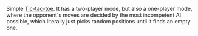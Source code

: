 Simple [Tic-tac-toe](https://en.wikipedia.org/wiki/Tic-tac-toe). It has a two-player mode, but also a one-player mode, where the opponent's moves are decided by the most incompetent AI possible, which literally just picks random positions until it finds an empty one.
